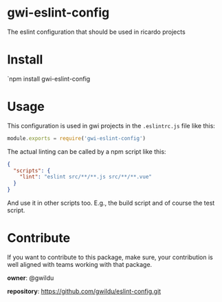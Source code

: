 # gwi-eslint-config
The eslint configuration that should be used in ricardo projects

# Install

`npm install gwi-eslint-config

# Usage

This configuration is used in gwi projects in the `.eslintrc.js` file like this:

```javascript
module.exports = require('gwi-eslint-config')
```

The actual linting can be called by a npm script like this:
```json
{
  "scripts": {
    "lint": "eslint src/**/**.js src/**/**.vue"
  }
}
```

And use it in other scripts too. E.g., the build script and of course the test script.

# Contribute

If you want to contribute to this package, make sure, your contribution is well aligned with teams working with that package.

**owner**: @gwildu

**repository**: <https://github.com/gwildu/eslint-config.git>